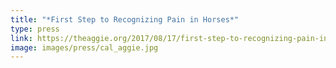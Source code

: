 ```yaml
---
title: "*First Step to Recognizing Pain in Horses*"
type: press
link: https://theaggie.org/2017/08/17/first-step-to-recognizing-pain-in-horses/
image: images/press/cal_aggie.jpg
---
```

